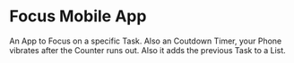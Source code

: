 # Focus Mobile App

An App to Focus on a specific Task. Also an Coutdown Timer, your Phone vibrates after the Counter runs out. Also it adds the previous Task to a List.
